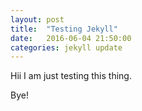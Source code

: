 ```yaml
---
layout: post
title:  "Testing Jekyll"
date:   2016-06-04 21:50:00
categories: jekyll update
---
```

Hii I am just testing this thing.

Bye!
